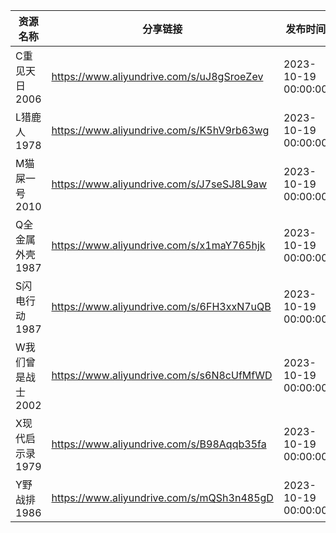 | 资源名称        | 分享链接                                      | 发布时间                |
| ----------- | ----------------------------------------- | ------------------- |
| C重见天日2006   | https://www.aliyundrive.com/s/uJ8gSroeZev | 2023-10-19 00:00:00 |
| L猎鹿人1978    | https://www.aliyundrive.com/s/K5hV9rb63wg | 2023-10-19 00:00:00 |
| M猫屎一号2010   | https://www.aliyundrive.com/s/J7seSJ8L9aw | 2023-10-19 00:00:00 |
| Q全金属外壳1987  | https://www.aliyundrive.com/s/x1maY765hjk | 2023-10-19 00:00:00 |
| S闪电行动1987   | https://www.aliyundrive.com/s/6FH3xxN7uQB | 2023-10-19 00:00:00 |
| W我们曾是战士2002 | https://www.aliyundrive.com/s/s6N8cUfMfWD | 2023-10-19 00:00:00 |
| X现代启示录1979  | https://www.aliyundrive.com/s/B98Aqqb35fa | 2023-10-19 00:00:00 |
| Y野战排1986    | https://www.aliyundrive.com/s/mQSh3n485gD | 2023-10-19 00:00:00 |
